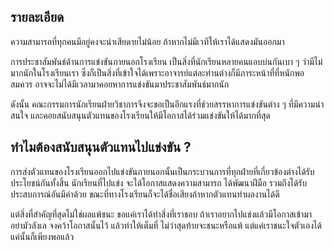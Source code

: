 ﻿## รายละเอียด
ความสามารถที่ทุกคนมีอยู่คงจะน่าเสียดายไม่น้อย ถ้าหากไม่มีเวทีให้เราได้แสดงมันออกมา

การประชาสัมพันธ์ด้านการแข่งขันภายนอกโรงเรียน เป็นสิ่งที่นักเรียนหลายคนแอบบ่นกันเบา ๆ ว่ามีไม่มากนักในโรงเรียนเรา ซึ่งก็เป็นสิ่งที่เข้าใจได้เพราะอาจารย์แต่ละท่านต่างก็มีภาระหน้าที่ที่หนักพอสมควร อาจจะไม่ได้มีเวลามาคอยหาการแข่งขันมาประชาสัมพันธ์มากนัก

ดังนั้น คณะกรรมการนักเรียนฝ่ายวิชาการจึงจะขอเป็นอีกแรงที่ช่วยสรรหาการแข่งขันต่าง ๆ ที่มีความน่าสนใจ และคอยสนับสนุนตัวแทนของโรงเรียนให้มีโอกาสได้ร่วมแข่งขันให้ได้มากที่สุด

## ทำไมต้องสนับสนุนตัวแทนไปแข่งขัน ?
การส่งตัวแทนของโรงเรียนออกไปแข่งขันภายนอกนั้นเป็นกระบวนการที่ทุกฝ่ายที่เกี่ยวข้องต่างได้รับประโยชน์กันทั้งสิ้น นักเรียนที่ไปแข่ง จะได้โอกาสแสดงความสามารถ ได้พัฒนาฝีมือ รวมถึงได้รับประสบการณ์อันมีค่าด้วย ขณะที่ทางโรงเรียนก็จะได้ชื่อเสียงถ้าหากตัวแทนทำผลงานได้ดี

แต่สิ่งที่สำคัญที่สุดไม่ใช่ผลแพ้ชนะ ขอแค่เราได้ทำสิ่งที่เราชอบ ถ้าเราอยากไปแข่งแล้วมีโอกาสเข้ามา อย่ามัวลังเล จงคว้าโอกาสนั้นไว้ แล้วทำให้เต็มที่ ไม่ว่าสุดท้ายจะชนะหรือแพ้ แต่แค่เราชนะใจตัวเองได้ แค่นั้นก็เพียงพอแล้ว
